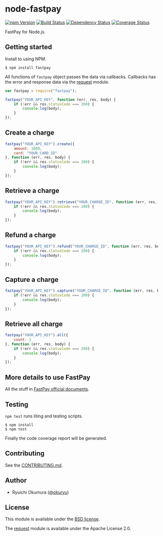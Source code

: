 # node-fastpay

[![npm Version][npm Version Badge]][npm Version]
[![Build Status][Build Status Badge]][Build Status]
[![Dependency Status][Dependency Status Badge]][Dependency Status]
[![Coverage Status][Coverage Status Badge]][Coverage Status]

FastPay for Node.js.

## Getting started

Install to using NPM.

```
$ npm install fastpay
```

All functions of `fastpay` object passes the data via callbacks.
Callbacks has the error and response data via the [request] module.

```js
var fastpay = require("fastpay");

fastpay("YOUR_API_KEY", function (err, res, body) {
    if (!err && res.statusCode === 200) {
        console.log(body);
    }
});
```

## Create a charge

```js
fastpay("YOUR_API_KEY").create({
    amount: 1000,
    card: "YOUR_CARD_ID"
}, function (err, res, body) {
    if (!err && res.statusCode === 200) {
        console.log(body);
    }
});
```

## Retrieve a charge

```js
fastpay("YOUR_API_KEY").retrieve("YOUR_CHARGE_ID", function (err, res, body) {
    if (!err && res.statusCode === 200) {
        console.log(body);
    }
});
```

## Refund a charge

```js
fastpay("YOUR_API_KEY").refund("YOUR_CHARGE_ID", function (err, res, body) {
    if (!err && res.statusCode === 200) {
        console.log(body);
    }
});
```

## Capture a charge

```js
fastpay("YOUR_API_KEY").capture("YOUR_CHARGE_ID", function (err, res, body) {
    if (!err && res.statusCode === 200) {
        console.log(body);
    }
});
```

## Retrieve all charge

```js
fastpay("YOUR_API_KEY").all({
    count: 1
}, function (err, res, body) {
    if (!err && res.statusCode === 200) {
        console.log(body);
    }
});
```

## More details to use FastPay

All the stuff in [FastPay official documents].

## Testing

`npm test` runs liting and testing scripts.

```
$ npm install
$ npm test
```

Finally the code coverage report will be generated.

## Contributing

See the [CONTRIBUTING.md](CONTRIBUTING.md).

## Author

* Ryuichi Okumura ([@okuryu])

## License

This module is available under the [BSD license](LICENSE).

The [request] module is available under the Apache License 2.0.

[npm Version Badge]: https://img.shields.io/npm/v/node-fastpay.svg?style=flat-square
[npm Version]: https://www.npmjs.com/package/fastpay
[Build Status Badge]: http://img.shields.io/travis/okuryu/node-fastpay/master.svg?style=flat-square
[Build Status]: https://travis-ci.org/okuryu/node-fastpay
[Dependency Status Badge]: https://img.shields.io/gemnasium/okuryu/node-fastpay.svg?style=flat-square
[Dependency Status]: https://gemnasium.com/okuryu/node-fastpay
[Coverage Status Badge]: https://img.shields.io/coveralls/okuryu/node-fastpay.svg?style=flat-square
[Coverage Status]: https://coveralls.io/r/okuryu/node-fastpay?branch=master
[FastPay official documents]: https://fastpay.yahoo.co.jp/docs
[@okuryu]: https://github.com/okuryu
[request]: https://github.com/mikeal/request
